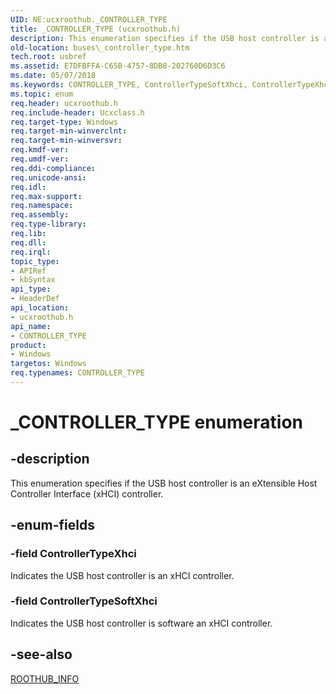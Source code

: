 ```yaml
---
UID: NE:ucxroothub._CONTROLLER_TYPE
title: _CONTROLLER_TYPE (ucxroothub.h)
description: This enumeration specifies if the USB host controller is an eXtensible Host Controller Interface (xHCI) controller.
old-location: buses\_controller_type.htm
tech.root: usbref
ms.assetid: E7DFBFFA-C65B-4757-8DB8-202760D6D3C6
ms.date: 05/07/2018
ms.keywords: CONTROLLER_TYPE, ControllerTypeSoftXhci, ControllerTypeXhci, _CONTROLLER_TYPE, _CONTROLLER_TYPE enumeration [Buses], buses._controller_type, ucxroothub/ControllerTypeSoftXhci, ucxroothub/ControllerTypeXhci, ucxroothub/_CONTROLLER_TYPE
ms.topic: enum
req.header: ucxroothub.h
req.include-header: Ucxclass.h
req.target-type: Windows
req.target-min-winverclnt: 
req.target-min-winversvr: 
req.kmdf-ver: 
req.umdf-ver: 
req.ddi-compliance: 
req.unicode-ansi: 
req.idl: 
req.max-support: 
req.namespace: 
req.assembly: 
req.type-library: 
req.lib: 
req.dll: 
req.irql: 
topic_type:
- APIRef
- kbSyntax
api_type:
- HeaderDef
api_location:
- ucxroothub.h
api_name:
- CONTROLLER_TYPE
product:
- Windows
targetos: Windows
req.typenames: CONTROLLER_TYPE
---
```


# _CONTROLLER_TYPE enumeration


## -description


This enumeration specifies if the USB host controller is an eXtensible Host Controller Interface (xHCI) controller.


## -enum-fields




### -field ControllerTypeXhci

Indicates the USB host controller is an xHCI controller.


### -field ControllerTypeSoftXhci

Indicates the USB host controller is software an xHCI controller.


## -see-also




<a href="https://docs.microsoft.com/windows-hardware/drivers/ddi/content/ucxroothub/ns-ucxroothub-_roothub_info">ROOTHUB_INFO</a>
 

 

